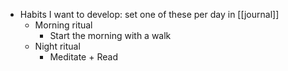 - Habits I want to develop: set one of these per day in [[journal]]
	- Morning ritual
		- Start the morning with a walk
	- Night ritual
		- Meditate + Read